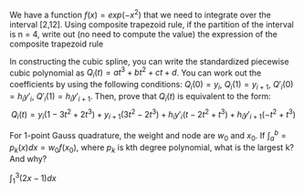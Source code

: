 We have a function $f(x)=exp(-x^2)$ that we need to integrate over the interval [2,12]. Using composite trapezoid rule, if the partition of the interval is n = 4, write out (no need to compute the value) the expression of the composite trapezoid rule 

In constructing the cubic spline, you can write the standardized piecewise cubic polynomial as $Q_i(t)=at^3+bt^2+ct+d$. You can work out the coefficients by using the following conditions: $Q_i(0)=y_i$, $Q_i(1)=y_{i+1}$, $Q'_i(0)=h_iy'_i$, $Q'_i(1)=h_iy'_{i+1}$. Then, prove that $Q_i(t)$ is equivalent to the form:
$$Q_i(t)=y_i(1-3t^2+2t^3)+y_{i+1}(3t^2-2t^3)+h_iy'_i(t-2t^2+t^3)+h_iy'_{i+1}(-t^2+t^3)$$

For 1-point Gauss quadrature, the weight and node are $w_0$ and $x_0$.
If $\int_a^b=p_k(x)dx=w_0f(x_0)$, where $p_k$ is kth degree polynomial, what is the largest k? And why?  

$\int_1^3(2x-1)dx$ 